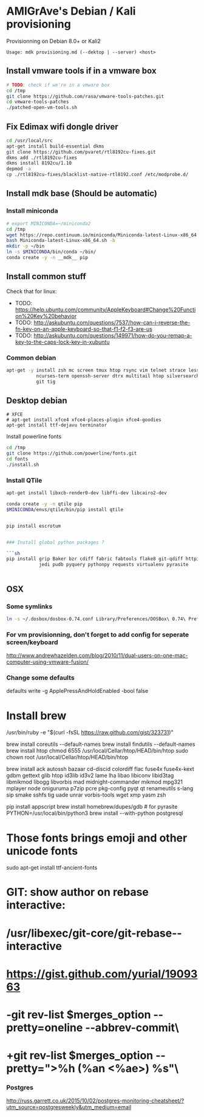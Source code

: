 # AMIGrAve's Debian / Kali provisioning

Provisionning on Debian 8.0+ or Kali2


```docopt
Usage: mdk provisioning.md (--dektop | --server) <host>
```

## Install vmware tools if in a vmware box

```sh
# TODO: check if we're in a vmware box
cd /tmp
git clone https://github.com/rasa/vmware-tools-patches.git
cd vmware-tools-patches
./patched-open-vm-tools.sh
```

## Fix Edimax wifi dongle driver

```sh
cd /usr/local/src
apt-get install build-essential dkms
git clone https://github.com/pvaret/rtl8192cu-fixes.git
dkms add ./rtl8192cu-fixes
dkms install 8192cu/1.10
depmod -a
cp ./rtl8192cu-fixes/blacklist-native-rtl8192.conf /etc/modprobe.d/
```

## Install mdk base (Should be automatic)

### Install miniconda

```sh
# export MINICONDA=~/miniconda2
cd /tmp
wget https://repo.continuum.io/miniconda/Miniconda-latest-Linux-x86_64.sh
bash Miniconda-latest-Linux-x86_64.sh -b
mkdir -p ~/bin
ln -s $MINICONDA/bin/conda ~/bin/
conda create -y -n __mdk__ pip
```

## Install common stuff

Check that for linux:

- TODO: https://help.ubuntu.com/community/AppleKeyboard#Change%20Function%20Key%20behavior
- TODO: http://askubuntu.com/questions/7537/how-can-i-reverse-the-fn-key-on-an-apple-keyboard-so-that-f1-f2-f3-are-us
- TODO: http://askubuntu.com/questions/149971/how-do-you-remap-a-key-to-the-caps-lock-key-in-xubuntu

### Common debian

```sh
apt-get -y install zsh mc screen tmux htop rsync vim telnet strace less netcat \
           ncurses-term openssh-server dtrx multitail htop silversearcher-ag \
           git tig
```

## Desktop debian

```
# XFCE
# apt-get install xfce4 xfce4-places-plugin xfce4-goodies
apt-get install ttf-dejavu terminator
```

Install powerline fonts

```sh
cd /tmp
git clone https://github.com/powerline/fonts.git
cd fonts
./install.sh
```

### Install QTile

```sh
apt-get install libxcb-render0-dev libffi-dev libcairo2-dev

conda create -y -n qtile pip
$MINICONDA/envs/qtile/bin/pip install qtile


pip install escrotum


### Install global python packages ?

```sh
pip install grip Baker bzr cdiff fabric fabtools flake8 git-qdiff httpie ipython \
            jedi pudb pyquery pythonpy requests virtualenv pyrasite



```


## OSX

### Some symlinks
```sh
ln -s ~/.dosbox/dosbox-0.74.conf Library/Preferences/DOSBox\ 0.74\ Preferences
```

### For vm provisionning, don't forget to add config for seperate screen/keyboard

http://www.andrewhazelden.com/blog/2010/11/dual-users-on-one-mac-computer-using-vmware-fusion/

### Change some defaults
defaults write -g ApplePressAndHoldEnabled -bool false

# Install brew
/usr/bin/ruby -e "$(curl -fsSL https://raw.github.com/gist/323731)"

brew install coreutils --default-names
brew install findutils --default-names
brew install htop
chmod 6555 /usr/local/Cellar/htop/HEAD/bin/htop
sudo chown root /usr/local/Cellar/htop/HEAD/bin/htop

brew install ack autossh bazaar cd-discid colordiff flac fuse4x fuse4x-kext gdbm gettext glib htop id3lib id3v2 lame lha libao libiconv libid3tag libmikmod libogg libvorbis mad midnight-commander mikmod mpg321 mplayer node oniguruma p7zip pcre pkg-config pyqt qt renameutils s-lang sip smake sshfs tig uade unrar vorbis-tools wget xmp yasm zsh

pip install appscript
brew install homebrew/dupes/gdb # for pyrasite
PYTHON=/usr/local/bin/python3 brew install --with-python postgresql

# Those fonts brings emoji and other unicode fonts
sudo apt-get install ttf-ancient-fonts

# GIT: show author on rebase interactive:
# /usr/libexec/git-core/git-rebase--interactive
# https://gist.github.com/yurial/1909363
#  -git rev-list $merges_option --pretty=oneline --abbrev-commit\
#  +git rev-list $merges_option --pretty=">%h (%an <%ae>) %s"\


### Postgres

http://russ.garrett.co.uk/2015/10/02/postgres-monitoring-cheatsheet/?utm_source=postgresweekly&utm_medium=email
